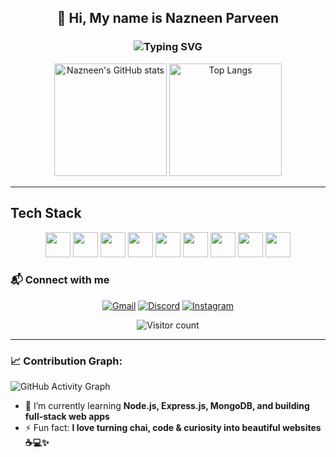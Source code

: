<h2 align="center">👋 Hi, My name is Nazneen Parveen</h2>

<h3 align="center">
  <img src="https://readme-typing-svg.demolab.com?font=Fira+Code&size=24&pause=1000&color=F70000&center=true&vCenter=true&width=435&lines=Full+Stack+Developer" alt="Typing SVG" />
</h3>

<p align="center">
  <img src="https://github-readme-stats.vercel.app/api?username=NAZNEEN-PARVEEN&show_icons=true&theme=radical" alt="Nazneen's GitHub stats" height="180"/>
  <img src="https://github-readme-stats.vercel.app/api/top-langs/?username=NAZNEEN-PARVEEN&layout=compact&theme=radical" alt="Top Langs" height="180"/>


---

## Tech Stack



<p align="center">
  <img src="https://cdn.jsdelivr.net/gh/devicons/devicon/icons/html5/html5-original.svg" width="40" height="40"/>
  <img src="https://cdn.jsdelivr.net/gh/devicons/devicon/icons/css3/css3-original.svg" width="40" height="40"/>
  <img src="https://cdn.jsdelivr.net/gh/devicons/devicon/icons/bootstrap/bootstrap-original.svg" width="40" height="40"/>
  <img src="https://cdn.jsdelivr.net/gh/devicons/devicon/icons/javascript/javascript-original.svg" width="40" height="40"/>
  <img src="https://cdn.jsdelivr.net/gh/devicons/devicon/icons/git/git-original.svg" width="40" height="40"/>
  <img src="https://cdn.jsdelivr.net/gh/devicons/devicon/icons/github/github-original-wordmark.svg" width="40" height="40"/>
  <img src="https://cdn.jsdelivr.net/gh/devicons/devicon/icons/c/c-original.svg" width="40" height="40"/>
  <img src="https://cdn.jsdelivr.net/gh/devicons/devicon/icons/cplusplus/cplusplus-original.svg" width="40" height="40"/>
  <img src="https://cdn.jsdelivr.net/gh/devicons/devicon/icons/nodejs/nodejs-original-wordmark.svg" width="40" height="40"/>
</p>

### 📬 Connect with me

<p align="center">
  <a href="mailto:nazneenparveen687@gmail.com"><img src="https://img.shields.io/badge/Gmail-orange?style=for-the-badge&logo=gmail&logoColor=white" alt="Gmail"/></a>
  <a href="https://discord.com/users/1125393165785770074"><img src="https://img.shields.io/badge/Discord-5865F2?style=for-the-badge&logo=discord&logoColor=white" alt="Discord"/></a>
  <a href="https://www.instagram.com/nazne_en5676"><img src="https://img.shields.io/badge/Instagram-E4405F?style=for-the-badge&logo=instagram&logoColor=white" alt="Instagram"/></a>
</p>


<p align="center">
  <img src="https://komarev.com/ghpvc/?username=NAZNEEN-PARVEEN&color=blue&style=flat" alt="Visitor count"/>
</p>



</p>

---
### 📈 Contribution Graph:
![GitHub Activity Graph](https://activity-graph.herokuapp.com/graph?username=NAZNEEN-PARVEEN&theme=dracula)
- 🌱 I’m currently learning **Node.js, Express.js, MongoDB, and building full-stack web apps**
- ⚡ Fun fact: **I love turning chai, code & curiosity into beautiful websites ☕💻✨**
